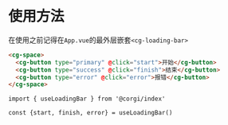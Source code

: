 # 使用方法

在使用之前记得在`App.vue`的最外层嵌套`<cg-loading-bar>`

```html
<cg-space>
  <cg-button type="primary" @click="start">开始</cg-button>
  <cg-button type="success" @click="finish">结束</cg-button>
  <cg-button type="error" @click="error">报错</cg-button>
</cg-space>
```

```js-setup
import { useLoadingBar } from '@corgi/index'

const {start, finish, error} = useLoadingBar()
```

